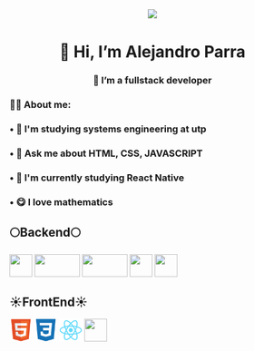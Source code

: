 <div id="header" align="center" > 
    <img src="https://th.bing.com/th/id/OIP.yH6orYEsONd1K517jXIMmQHaEu?pid=ImgDet&rs=1" width="200" />
    <h1>👋 Hi, I’m Alejandro Parra</h1>
    <h3>👀 I’m a fullstack developer</h3>
</div>

<div> 
    <h3>😶‍🌫️ <b>About me: </b> </h3>
    <h3>• 📓 I'm studying systems engineering at utp</h3>
    <h3>• 🧠 Ask me about HTML, CSS, JAVASCRIPT </h3>
    <h3>• 💢 I'm currently studying React Native </h3>
    <h3>• 😋 I love mathematics</h3>
</div>

<div>
</div>

<div> 
    <h2>🌕Backend🌕</h2>
    <img src="https://th.bing.com/th/id/OIP.HdITYQ9jthRocqiW--486wHaEb?pid=ImgDet&rs=1" width="40" height="40">
    <img src="https://images.ctfassets.net/vwq10xzbe6iz/Iev7ejAW8ijZD8vdXpEsS/51e3daac341e95a138f715591f8eed66/express-js.png?h=250" width="80" height="40">
    <img src="https://www.ma-no.org/cache/galleries/contents-1603/460-300/instalacion-de-nodejs-en-ubuntu-t1.jpg" width="80" height="40">
    <img src="https://www.rlocman.ru/i/Image/2015/11/10/JavaScript_Logo.gif" width="40" height="40">
     <img src="https://th.bing.com/th/id/R.86a627bd7a966a122f44164ab2b445e7?rik=YChLImhMC9h%2fyw&pid=ImgRaw&r=0" width="40" height="40">    
</div>

<div> 
    <h2>☀️FrontEnd☀️</h2>
    <img src="https://raw.githubusercontent.com/devicons/devicon/1119b9f84c0290e0f0b38982099a2bd027a48bf1/icons/html5/html5-original.svg" width="40" height="40">
    <img src="https://raw.githubusercontent.com/devicons/devicon/1119b9f84c0290e0f0b38982099a2bd027a48bf1/icons/css3/css3-plain.svg" width="40" height="40">
    <img src="https://raw.githubusercontent.com/devicons/devicon/1119b9f84c0290e0f0b38982099a2bd027a48bf1/icons/react/react-original.svg" width="40" height="40">
    <img src="https://www.ecured.cu/images/5/55/Angular1.jpg" width="40" height="40">
    </div>
